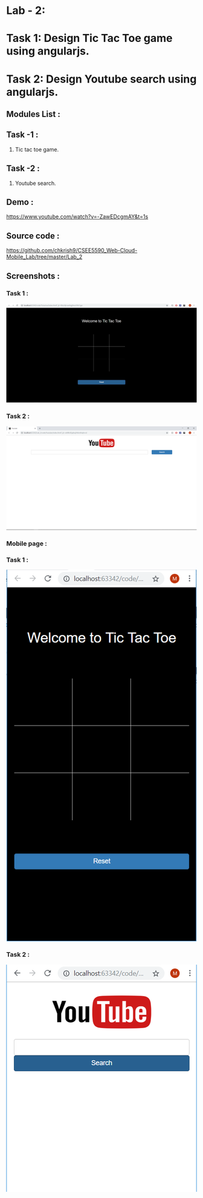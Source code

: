 # Lab - 2: 
# Task 1: Design Tic Tac Toe game using angularjs.
# Task 2: Design Youtube search using angularjs.

## Modules List : 

## Task -1 :

1. Tic tac toe game.

## Task -2 :

1. Youtube search.
 
## Demo : 

https://www.youtube.com/watch?v=-ZawEDcgmAY&t=1s

## Source code : 

https://github.com/chkrish9/CSEE5590_Web-Cloud-Mobile_Lab/tree/master/Lab_2

## Screenshots :

### Task 1 : 

![alt text](https://github.com/chkrish9/CSEE5590_Web-Cloud-Mobile_Lab/blob/master/Lab_2/documentation/tic-1.PNG "")

### Task 2 : 

![alt text](https://github.com/chkrish9/CSEE5590_Web-Cloud-Mobile_Lab/blob/master/Lab_2/documentation/y-1.PNG "")

### Mobile page : 

### Task 1 : 

![alt text](https://github.com/chkrish9/CSEE5590_Web-Cloud-Mobile_Lab/blob/master/Lab_2/documentation/tic-m-1.PNG "")

### Task 2 :

![alt text](https://github.com/chkrish9/CSEE5590_Web-Cloud-Mobile_Lab/blob/master/Lab_2/documentation/y-m-1.PNG "") 
